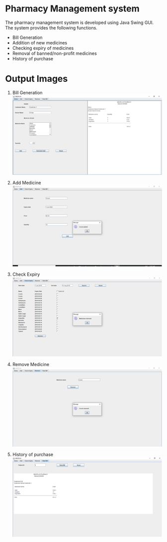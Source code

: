 # Pharmacy Management system

The pharmacy management system is developed using Java Swing GUI. The system provides the following functions.

- Bill Generation
- Addition of new medicines
- Checking expiry of medicines
- Removal of banned/non-profit medicines
- History of purchase

# Output Images

1. Bill Generation<br>
   ![Bill Generation](img/md_bill_gen.PNG)

1. Add Medicine<br>
   ![Add Medicine](img/md_add_med.PNG)

1. Check Expiry<br>
   ![Check Expiry](img/md_check_expiry.PNG)

1. Remove Medicine<br>
   ![Remove Medicine](img/md_remove_med.PNG)

1. History of purchase<br>
   ![History of purchase](img/md_view_bill.PNG)
